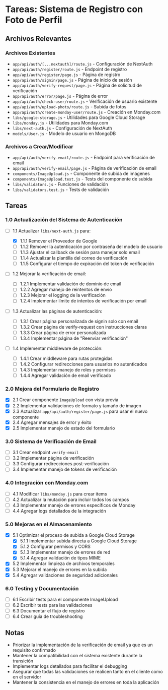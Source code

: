 # Tareas: Sistema de Registro con Foto de Perfil

## Archivos Relevantes

### Archivos Existentes

- `app/api/auth/[...nextauth]/route.js` - Configuración de NextAuth
- `app/api/auth/register/route.js` - Endpoint de registro
- `app/api/auth/register/page.js` - Página de registro
- `app/api/auth/signin/page.js` - Página de inicio de sesión
- `app/api/auth/verify-request/page.js` - Página de solicitud de verificación
- `app/api/auth/error/page.js` - Página de error
- `app/api/auth/check-user/route.js` - Verificación de usuario existente
- `app/api/auth/upload-photo/route.js` - Subida de fotos
- `app/api/auth/create-monday-user/route.js` - Creación en Monday.com
- `libs/google-storage.js` - Utilidades para Google Cloud Storage
- `libs/monday.js` - Utilidades para Monday.com
- `libs/next-auth.js` - Configuración de NextAuth
- `models/User.js` - Modelo de usuario en MongoDB

### Archivos a Crear/Modificar

- `app/api/auth/verify-email/route.js` - Endpoint para verificación de email
- `app/api/auth/verify-email/page.js` - Página de verificación de email
- `components/ImageUpload.js` - Componente de subida de imágenes
- `components/ImageUpload.test.js` - Tests del componente de subida
- `libs/validators.js` - Funciones de validación
- `libs/validators.test.js` - Tests de validación

## Tareas

### 1.0 Actualización del Sistema de Autenticación

- [ ] 1.1 Actualizar `libs/next-auth.js` para:

  - [x] 1.1.1 Remover el Proveedor de Google
  - [ ] 1.1.2 Remover la autenticación por contraseña del modelo de usuario
  - [ ] 1.1.3 Ajustar el callback de sesión para manejar solo email
  - [ ] 1.1.4 Actualizar la plantilla del correo de verificación
  - [ ] 1.1.5 Configurar el tiempo de expiración del token de verificación

- [ ] 1.2 Mejorar la verificación de email:

  - [ ] 1.2.1 Implementar validación de dominio de email
  - [ ] 1.2.2 Agregar manejo de reintentos de envío
  - [ ] 1.2.3 Mejorar el logging de la verificación
  - [ ] 1.2.4 Implementar límite de intentos de verificación por email

- [ ] 1.3 Actualizar las páginas de autenticación:

  - [ ] 1.3.1 Crear página personalizada de signin solo con email
  - [ ] 1.3.2 Crear página de verify-request con instrucciones claras
  - [ ] 1.3.3 Crear página de error personalizada
  - [ ] 1.3.4 Implementar página de "Reenviar verificación"

- [ ] 1.4 Implementar middleware de protección:
  - [ ] 1.4.1 Crear middleware para rutas protegidas
  - [ ] 1.4.2 Configurar redirecciones para usuarios no autenticados
  - [ ] 1.4.3 Implementar manejo de roles y permisos
  - [ ] 1.4.4 Agregar validación de email verificado

### 2.0 Mejora del Formulario de Registro

- [x] 2.1 Crear componente `ImageUpload` con vista previa
- [x] 2.2 Implementar validaciones de formato y tamaño de imagen
- [x] 2.3 Actualizar `app/api/auth/register/page.js` para usar el nuevo componente
- [x] 2.4 Agregar mensajes de error y éxito
- [x] 2.5 Implementar manejo de estado del formulario

### 3.0 Sistema de Verificación de Email

- [ ] 3.1 Crear endpoint `verify-email`
- [ ] 3.2 Implementar página de verificación
- [ ] 3.3 Configurar redirecciones post-verificación
- [ ] 3.4 Implementar manejo de tokens de verificación

### 4.0 Integración con Monday.com

- [ ] 4.1 Modificar `libs/monday.js` para crear items
- [ ] 4.2 Actualizar la mutación para incluir todos los campos
- [ ] 4.3 Implementar manejo de errores específicos de Monday
- [ ] 4.4 Agregar logs detallados de la integración

### 5.0 Mejoras en el Almacenamiento

- [x] 5.1 Optimizar el proceso de subida a Google Cloud Storage
  - [x] 5.1.1 Implementar subida directa a Google Cloud Storage
  - [x] 5.1.2 Configurar permisos y CORS
  - [x] 5.1.3 Implementar manejo de errores de red
  - [x] 5.1.4 Agregar validación de tipos MIME
- [x] 5.2 Implementar limpieza de archivos temporales
- [x] 5.3 Mejorar el manejo de errores en la subida
- [x] 5.4 Agregar validaciones de seguridad adicionales

### 6.0 Testing y Documentación

- [ ] 6.1 Escribir tests para el componente ImageUpload
- [ ] 6.2 Escribir tests para las validaciones
- [ ] 6.3 Documentar el flujo de registro
- [ ] 6.4 Crear guía de troubleshooting

## Notas

- Priorizar la implementación de la verificación de email ya que es un requisito confirmado
- Mantener la compatibilidad con el sistema existente durante la transición
- Implementar logs detallados para facilitar el debugging
- Asegurar que todas las validaciones se realicen tanto en el cliente como en el servidor
- Mantener la consistencia en el manejo de errores en toda la aplicación

